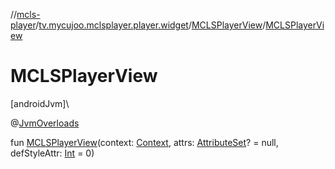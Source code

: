 //[mcls-player](../../../index.md)/[tv.mycujoo.mclsplayer.player.widget](../index.md)/[MCLSPlayerView](index.md)/[MCLSPlayerView](-m-c-l-s-player-view.md)

# MCLSPlayerView

[androidJvm]\

@[JvmOverloads](https://kotlinlang.org/api/latest/jvm/stdlib/kotlin.jvm/-jvm-overloads/index.html)

fun [MCLSPlayerView](-m-c-l-s-player-view.md)(context: [Context](https://developer.android.com/reference/kotlin/android/content/Context.html), attrs: [AttributeSet](https://developer.android.com/reference/kotlin/android/util/AttributeSet.html)? = null, defStyleAttr: [Int](https://kotlinlang.org/api/latest/jvm/stdlib/kotlin/-int/index.html) = 0)
